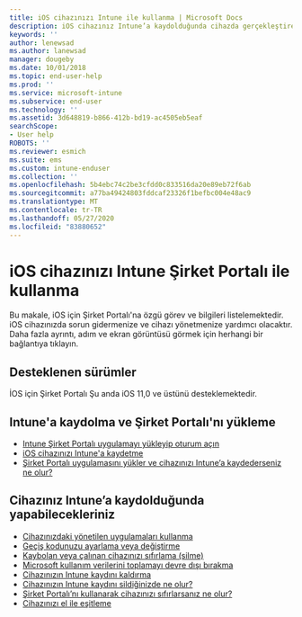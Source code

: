 ```yaml
---
title: iOS cihazınızı Intune ile kullanma | Microsoft Docs
description: iOS cihazınız Intune’a kaydolduğunda cihazda gerçekleştirebileceğiniz görevlere yönelik bağlantıların listesi.
keywords: ''
author: lenewsad
ms.author: lanewsad
manager: dougeby
ms.date: 10/01/2018
ms.topic: end-user-help
ms.prod: ''
ms.service: microsoft-intune
ms.subservice: end-user
ms.technology: ''
ms.assetid: 3d648819-b866-412b-bd19-ac4505eb5eaf
searchScope:
- User help
ROBOTS: ''
ms.reviewer: esmich
ms.suite: ems
ms.custom: intune-enduser
ms.collection: ''
ms.openlocfilehash: 5b4ebc74c2be3cfdd0c833516da20e89eb72f6ab
ms.sourcegitcommit: a77ba49424803fddcaf23326f1befbc004e48ac9
ms.translationtype: MT
ms.contentlocale: tr-TR
ms.lasthandoff: 05/27/2020
ms.locfileid: "83880652"
---
```

# <a name="using-your-ios-device-with-intune-company-portal"></a>iOS cihazınızı Intune Şirket Portalı ile kullanma
Bu makale, iOS için Şirket Portalı'na özgü görev ve bilgileri listelemektedir. iOS cihazınızda sorun gidermenize ve cihazı yönetmenize yardımcı olacaktır. Daha fazla ayrıntı, adım ve ekran görüntüsü görmek için herhangi bir bağlantıya tıklayın.

## <a name="supported-versions"></a>Desteklenen sürümler

İOS için Şirket Portalı Şu anda iOS 11,0 ve üstünü desteklemektedir.  


## <a name="enrolling-into-intune-and-installing-the-company-portal"></a>Intune'a kaydolma ve Şirket Portalı'nı yükleme

- [Intune Şirket Portalı uygulamayı yükleyip oturum açın](install-and-sign-in-to-the-intune-company-portal-app-ios.md)
- [iOS cihazınızı Intune'a kaydetme](enroll-your-device-in-intune-ios.md)
- [Şirket Portalı uygulamasını yükler ve cihazınızı Intune’a kaydederseniz ne olur?](what-happens-if-you-install-the-Company-Portal-app-and-enroll-your-device-in-intune-ios.md)  

## <a name="things-you-can-do-when-your-device-is-enrolled-in-intune"></a>Cihazınız Intune’a kaydolduğunda yapabilecekleriniz

- [Cihazınızdaki yönetilen uygulamaları kullanma](use-managed-apps-on-your-device-ios.md)
- [Geçiş kodunuzu ayarlama veya değiştirme](set-or-change-your-passcode-ios.md)
  <!--- [Reset (erase) your lost or stolen device](reset-erase-your-lost-or-stolen-device-ios.md) -->
- [Kaybolan veya çalınan cihazınızı sıfırlama (silme)](reset-erase-your-device-cpwebsite.md)
- [Microsoft kullanım verilerini toplamayı devre dışı bırakma](turn-off-microsoft-usage-data-collection-ios.md)
- [Cihazınızın Intune kaydını kaldırma](unenroll-your-device-from-intune-ios.md)
- [Cihazınızın Intune kaydını sildiğinizde ne olur?](what-happens-if-you-unenroll-your-device-from-intune-ios.md)
- [Şirket Portalı’nı kullanarak cihazınızı sıfırlarsanız ne olur?](effects-of-device-reset-company-portal-ios.md)
- [Cihazınızı el ile eşitleme](sync-your-device-manually-ios.md)
